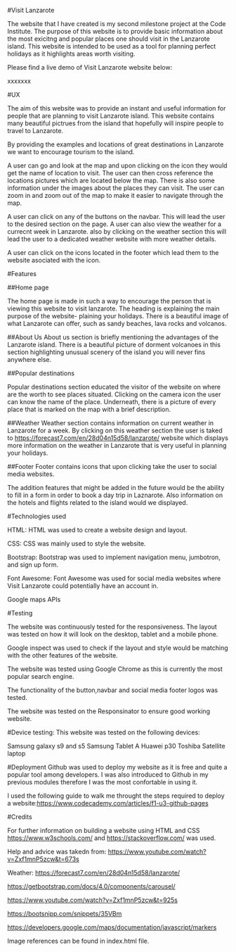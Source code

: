 #Visit Lanzarote

The website that I have created is my second milestone project at the Code Institute.
The purpose of this website is to provide basic information about the most exicitng and popular places one should visit in the Lanzarote island. 
This website is intended to be used as a tool for planning perfect holidays as it highlights areas worth visiting. 


Please find a live demo of Visit Lanzarote website below:

xxxxxxx

#UX

The aim of this website was to provide an instant and useful information for people that are planning to visit Lanzarote island.
This website contains many beautiful pictrues from the island that hopefully will inspire people to travel to Lanzarote. 

By providing the examples and locations of great destinations in Lanzarote we want to encourage tourism to the island. 

A user can go and look at the map and upon clicking on the icon they would get the name of location to visit.
The user can then cross reference the locations pictures which are located below the map. There is also some information under the images about the places they can visit. 
The user can zoom in and zoom out of the map to make it easier to navigate through the map. 

A user can click on any of the buttons on the navbar. This will lead the user to the desired section on the page. A user can also view the weather for a currecnt week in Lanzarote. 
also by clicking on the weather section this will lead the user to a dedicated weather website with more weather details. 

A user can click on the icons located in the footer which lead them to the website asociated with the icon. 

#Features

##Home page 

The home page is made in such a way to encourage the person that is viewing this website to visit lanzarote.
The heading is explaining the main purpose of the website- plaining your holidays. 
There is a beautiful image of what Lanzarote can offer, such as sandy beaches, lava rocks and volcanos. 


##About Us
About us section is briefly mentioning the advantages of the Lanzarote island.
There is a beautiful picture of dorment volcanoes in this section highlighting unusual scenery of the island you will never fins anywhere else.  



##Popular destinations

Popular destinations section educated the visitor of the website on where are the worth to see places situated.
Clicking on the camera icon the user can know the name of the place. 
Underneath,  there is a picture of every place that is marked on the map with a brief description. 

##Weather
Weather section contains information on current weather in Lanzarote for a week.
By clicking on this weather section the user is taked to https://forecast7.com/en/28d04n15d58/lanzarote/ website which displays more information on the weather in Lanzarote that is very useful in planning your holidays. 


##Footer
Footer contains icons that upon clicking take the user to social media websites. 

The addition features that might be added in the future would be the ability to fill in a form in order to book a day trip in Laznarote. 
Also information on the hotels and flights related to the island would we displayed. 

#Technologies used

HTML: HTML was used to create a website design and layout.

CSS: CSS was mainly used to style the website.

Bootstrap: Bootstrap was used to implement navigation menu, jumbotron, and sign up form.

Font Awesome: Font Awesome was used for social media websites where Visit Lanzarote could potentially have an account in.

Google maps APIs

#Testing

The website was continuously tested for the responsiveness. The layout was tested on how it will look on the desktop, tablet and a mobile phone.

Google inspect was used to check if the layout and style would be matching with the other features of the website.

The website was tested using Google Chrome as this is currently the most popular search engine.

The functionality of the button,navbar and social media footer logos was tested.

The website was tested on the Responsinator to ensure good working website.

#Device testing:
This website was tested on the following devices:

Samsung galaxy s9 and s5 Samsung Tablet A Huawei p30 Toshiba Satellite laptop


#Deployment
Github was used to deploy my website as it is free and quite a popular tool among developers. I was also introduced to Github in my previous modules therefore I was the most confortable in using it.

I used the following guide to walk me throught the steps required to deploy a website:https://www.codecademy.com/articles/f1-u3-github-pages

#Credits

For further information on building a website using HTML and CSS https://www.w3schools.com/ and https://stackoverflow.com/ was used.

Help and advice was takedn from: https://www.youtube.com/watch?v=Zxf1mnP5zcw&t=673s

 Weather: https://forecast7.com/en/28d04n15d58/lanzarote/
 
 https://getbootstrap.com/docs/4.0/components/carousel/

https://www.youtube.com/watch?v=Zxf1mnP5zcw&t=925s

https://bootsnipp.com/snippets/35VBm

https://developers.google.com/maps/documentation/javascript/markers

Image references can be found in index.html file. 

















